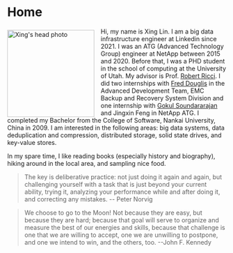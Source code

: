 # Home


<img src="https://xinglin.github.io/img/head.jpg" width="200" style="margin: 5px 15px -1px 0px;" alt="Xing's head photo" align="left"/>

Hi, my name is Xing Lin. 
I am a big data infrastructure engineer at Linkedin since 2021.
I was an ATG (Advanced Technology Group) engineer at NetApp between 2015 and 2020.
Before that, I was a PHD student in the school of computing at the University of Utah. 
My advisor is Prof. [Robert Ricci][ricci]. 
I did two internships with [Fred Douglis][fred] in the Advanced Development Team, EMC Backup and Recovery System Division and one internship with 
[Gokul Soundararajan][gokul] and Jingxin Feng in NetApp ATG.
I completed my Bachelor from the College of Software, Nankai University, China in 2009.
I am interested in the following areas: big data systems, data deduplication and compression, distributed storage, solid state drives, and key-value stores.

In my spare time, I like reading books (especially history and biography), hiking around in the local area, and sampling nice food. 

> The key is deliberative practice: not just doing it again and again, but challenging yourself with a task that is just beyond your current ability, trying it, analyzing your performance while and after doing it, and correcting any mistakes.     -- Peter Norvig


> We choose to go to the Moon! Not because they are easy, but because they are hard; because that goal will serve to organize and measure the best of our energies and skills, because that challenge is one that we are willing to accept, one we are unwilling to postpone, and one we intend to win, and the others, too.   --John F. Kennedy

[ricci]: https://ricci.io/
[fred]: http://www.douglis.org/fred/ 
[gokul]: http://www.gokulsoundar.com/
